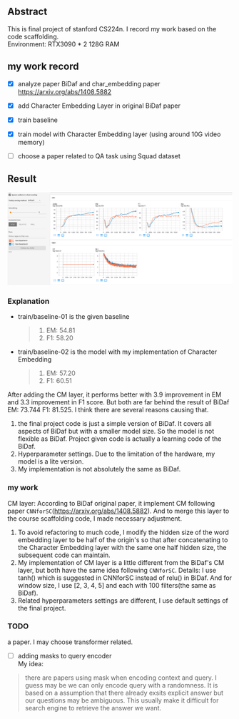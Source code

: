 ## Abstract
This is final project of stanford CS224n. I record my work based on the code scaffolding.  
Environment:
    RTX3090 * 2
    128G RAM
## my work record
- [x] analyze paper BiDaf and char_embedding paper https://arxiv.org/abs/1408.5882
- [x] add Character Embedding Layer in original BiDaf paper
- [x] train baseline
- [x] train model with Character Embedding layer (using around 10G video memory)
- [ ] choose a paper related to QA task using Squad dataset


## Result
![pig](result.png)

### Explanation
- train/baseline-01 is the given baseline
    > 1. EM: 54.81
    > 2. F1: 58.20
- train/baseline-02 is the model with my implementation of Character Embedding
    > 1. EM: 57.20
    > 2. F1: 60.51

After adding the CM layer, it performs better with 3.9 improvement in EM and 3.3 improvement in F1 score. But both are far behind the result of BiDaf EM: 73.744 F1: 81.525. I think there are several reasons causing that.
1. the final project code is just a simple version of BiDaf. It covers all aspects of BiDaf but with a smaller model size. So the model is not flexible as BiDaf. Project given code is actually a learning code of the BiDaf.
2. Hyperparameter settings. Due to the limitation of the hardware, my model is a lite version.
3. My implementation is not absolutely the same as BiDaf. 
### my work

CM layer: According to BiDaf original paper, it implement CM following paper `CNNforSC`(https://arxiv.org/abs/1408.5882). And to merge this layer to the course scaffolding code, I made necessary adjustment.  
1. To avoid refactoring to much code, I modify the hidden size of the word embedding layer to be half of the origin's so that after concatenating to the Character Embedding layer with the same one half hidden size, the subsequent code can maintain.
2. My implementation of CM layer is a little different from the BiDaf's CM layer, but both have the same idea following `CNNforSC`. Details: I use tanh() which is suggested in CNNforSC instead of relu() in BiDaf. And for window size, I use [2, 3, 4, 5] and each with 100 filters(the same as BiDaf).
3. Related hyperparameters settings are different, I use default settings of the final project. 

### TODO
a paper. I may choose transformer related.  
- [  ] adding masks to query encoder   
My idea:  
> there are papers using mask when encoding context and query. I guess may be we can only encode query with a randomness. It is based on a assumption that there already exsits explicit answer but our questions may be ambiguous. This usually make it difficult for search engine to retrieve the answer we want.
